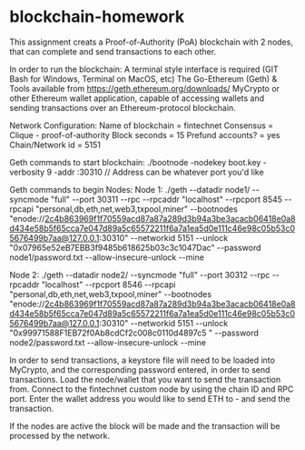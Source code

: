 # blockchain-homework

This assignment creats a Proof-of-Authority (PoA) blockchain with 2 nodes, that can complete and send transactions to each other. 

In order to run the blockchain: 
  A terminal style interface is required (GIT Bash for Windows, Terminal on MacOS, etc)
  The Go-Ethereum (Geth) & Tools available from https://geth.ethereum.org/downloads/ 
  MyCrypto or other Ethereum wallet application, capable of accessing wallets and sending 
      transactions over an Ethereum-protocol blockchain. 
      
Network Configuration:
  Name of blockchain = fintechnet
  Consensus = Clique - proof-of-authority 
  Block seconds = 15
  Prefund accounts? = yes 
  Chain/Network id = 5151
  
Geth commands to start blockchain:
  ./bootnode -nodekey boot.key -verbosity 9 -addr :30310     // Address can be whatever port you'd like 
  
Geth commands to begin Nodes:
Node 1: 
  ./geth --datadir node1/ --syncmode "full" --port 30311 --rpc --rpcaddr "localhost" --rpcport 8545 --rpcapi "personal,db,eth,net,web3,txpool,miner" --bootnodes "enode://2c4b863969f1f70559acd87a87a289d3b94a3be3acacb06418e0a8d434e58b5f65cca7e047d89a5c65572211f6a7a1ea5d0e111c46e98c05b53c05676499b7aa@127.0.0.1:30310" --networkid 5151 --unlock "0x07965e52eB7EBB3f9485b618625b03c3c1047Dac" --password node1/password.txt --allow-insecure-unlock --mine
  
Node 2:
  ./geth --datadir node2/ --syncmode "full" --port 30312 --rpc --rpcaddr "localhost" --rpcport 8546 --rpcapi "personal,db,eth,net,web3,txpool,miner" --bootnodes "enode://2c4b863969f1f70559acd87a87a289d3b94a3be3acacb06418e0a8d434e58b5f65cca7e047d89a5c65572211f6a7a1ea5d0e111c46e98c05b53c05676499b7aa@127.0.0.1:30310" --networkid 5151 --unlock "0x99971588F1EB72f0Ab8cdCf2c008c0110d4897c5 " --password node2/password.txt --allow-insecure-unlock --mine
  
In order to send transactions, a keystore file will need to be loaded into MyCrypto, and the corresponding password entered, in order to send transactions. Load the node/wallet that you want to send the transaction from. Connect to the fintechnet custom node by using the chain ID and RPC port. Enter the wallet address you would like to send ETH to - and send the transaction. 

If the nodes are active the block will be made and the transaction will be processed by the network. 
